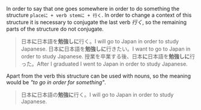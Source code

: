 In order to say that one goes somewhere in order to do something the structure `placeに + verb stemに + 行く`. In order to change a context of this structure it is necessary to conjugate the last verb *行く*, so the remaining parts of the structure do not conjugate.
>日本**に**日本語を**勉強しに**行く。I will go to Japan in order to study Japanese.
>日本**に**日本語を**勉強しに**行きたい。I want to go to Japan in order to study Japanese.
>授業を卒業する後、日本**に**日本語を**勉強しに**行った。After I graduated I went to Japan in order to study Japanese.

Apart from the verb this structure can be used with nouns, so the meaning would be *"to go in order for something"*.
>日本**に**日本語の**勉強に**行く。I will go to Japan in order to study Japanese.